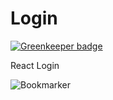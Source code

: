 # Login

[![Greenkeeper badge](https://badges.greenkeeper.io/SonyaMoisset/simple-react-login.svg)](https://greenkeeper.io/)

React Login

![Bookmarker](https://github.com/SonyaMoisset/simple-react-login/blob/master/login.png)
